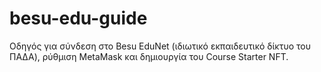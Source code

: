 # besu-edu-guide
Οδηγός για σύνδεση στο Besu EduNet (ιδιωτικό εκπαιδευτικό δίκτυο του ΠΑΔΑ), ρύθμιση MetaMask και δημιουργία του Course Starter NFT.
